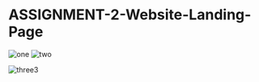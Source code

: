 # ASSIGNMENT-2-Website-Landing-Page
![one](https://user-images.githubusercontent.com/91618810/147864870-a53ea314-3660-433c-865a-790dcbe2bddc.png)
![two](https://user-images.githubusercontent.com/91618810/147864886-06249373-f0b1-4c88-a35c-a6dbf657a4e3.png)



![three3](https://user-images.githubusercontent.com/91618810/147864998-96e08605-56ff-41a2-9b68-48852af4593c.png)



